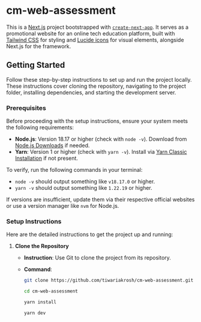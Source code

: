 # cm-web-assessment

This is a [Next.js](https://nextjs.org) project bootstrapped with [`create-next-app`](https://nextjs.org/docs/app/api-reference/cli/create-next-app). It serves as a promotional website for an online tech education platform, built with [Tailwind CSS](https://tailwindcss.com) for styling and [Lucide icons](https://lucide.dev) for visual elements, alongside Next.js for the framework.

## Getting Started

Follow these step-by-step instructions to set up and run the project locally. These instructions cover cloning the repository, navigating to the project folder, installing dependencies, and starting the development server.

### Prerequisites

Before proceeding with the setup instructions, ensure your system meets the following requirements:

- **Node.js**: Version 18.17 or higher (check with `node -v`). Download from [Node.js Downloads](https://nodejs.org/en/download) if needed.
- **Yarn**: Version 1 or higher (check with `yarn -v`). Install via [Yarn Classic Installation](https://classic.yarnpkg.com/en/docs/install) if not present.

To verify, run the following commands in your terminal:

- `node -v` should output something like `v18.17.0` or higher.
- `yarn -v` should output something like `1.22.19` or higher.

If versions are insufficient, update them via their respective official websites or use a version manager like `nvm` for Node.js.

### Setup Instructions

Here are the detailed instructions to get the project up and running:

1. **Clone the Repository**

   - **Instruction**: Use Git to clone the project from its repository.
   - **Command**:

     ```bash
     git clone https://github.com/tiwariakrosh/cm-web-assessment.git

     cd cm-web-assessment

     yarn install

     yarn dev
     ```
